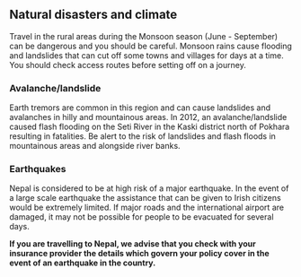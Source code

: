 ## Natural disasters and climate

Travel in the rural areas during the Monsoon season (June - September) can be dangerous and you should be careful. Monsoon rains cause flooding and landslides that can cut off some towns and villages for days at a time. You should check access routes before setting off on a journey.

### **Avalanche/landslide**

Earth tremors are common in this region and can cause landslides and avalanches in hilly and mountainous areas. In 2012, an avalanche/landslide caused flash flooding on the Seti River in the Kaski district north of Pokhara resulting in fatalities. Be alert to the risk of landslides and flash floods in mountainous areas and alongside river banks.

### **Earthquakes**

Nepal is considered to be at high risk of a major earthquake. In the event of a large scale earthquake the assistance that can be given to Irish citizens would be extremely limited. If major roads and the international airport are damaged, it may not be possible for people to be evacuated for several days.

**If you are travelling to Nepal, we advise that you check with your insurance provider the details which govern your policy cover in the event of an earthquake in the country.**